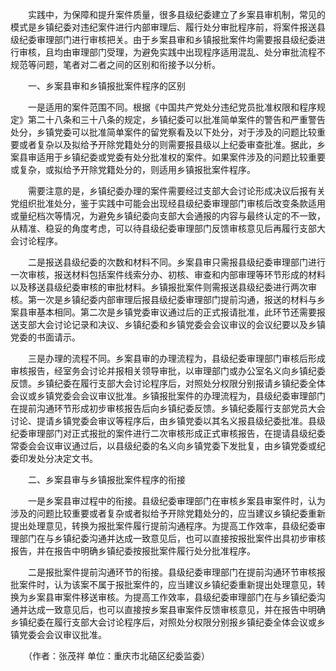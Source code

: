 　　实践中，为保障和提升案件质量，很多县级纪委建立了乡案县审机制，常见的模式是乡镇纪委对违纪案件进行内部审理后、履行处分审批程序前，将案件报送县级纪委审理部门进行审核把关。由于乡案县审和乡镇报批案件均需要报县级纪委进行审核，且均由审理部门受理，为避免实践中出现程序适用混乱、处分审批流程不规范等问题，笔者对二者之间的区别和衔接予以分析。

　　一、乡案县审和乡镇报批案件程序的区别

　　一是适用的案件范围不同。根据《中国共产党处分违纪党员批准权限和程序规定》第二十八条和三十八条的规定，乡镇纪委可以批准简单案件的警告和严重警告处分，乡镇党委可以批准简单案件的留党察看及以下处分，对于涉及的问题比较重要或者复杂以及拟给予开除党籍处分的则需要报县级以上纪委审查批准。据此，乡案县审适用于乡镇纪委或党委有处分批准权的案件。如果案件涉及的问题比较重要或复杂，或拟给予开除党籍处分的，则适用乡镇报批案件程序。

　　需要注意的是，乡镇纪委办理的案件需要经过支部大会讨论形成决议后报有关党组织批准处分，鉴于实践中可能会出现经县级纪委审理部门审核后改变条款适用或量纪档次等情况，为避免乡镇纪委向支部大会通报的内容与最终认定的不一致，从精准、稳妥的角度考虑，可以待县级纪委审理部门反馈审核意见后再履行支部大会讨论程序。

　　二是报送县级纪委的次数和材料不同。乡案县审只需报县级纪委审理部门进行一次审核，报送材料包括案件线索分办、初核、审查和内部审理等环节形成的材料以及移送县级纪委审核的审批材料。乡镇报批案件则需报送县级纪委进行两次审核。第一次是乡镇纪委内部审理后报县级纪委审理部门提前沟通，报送的材料与乡案县审基本相同。第二次是乡镇党委审议通过后的正式报请批准，此环节还需要报送支部大会讨论记录和决议、乡镇纪委和乡镇党委会会议审议的会议纪要以及乡镇党委的书面请示。

　　三是办理的流程不同。乡案县审的办理流程为，县级纪委审理部门审核后形成审核报告，经室务会讨论并报相关领导审批，以审理部门或办公室名义向乡镇纪委反馈。乡镇纪委在履行支部大会讨论程序后，对照处分权限分别报请乡镇纪委全体会议或乡镇党委会会议审议批准。乡镇报批案件的办理流程为，县级纪委审理部门在提前沟通环节形成初步审核报告后向乡镇纪委反馈。乡镇纪委履行支部党员大会讨论、提请乡镇党委会审议等程序后，由乡镇党委以其名义报县级纪委批准。县级纪委审理部门对正式报批的案件进行二次审核形成正式审核报告，在提请县级纪委常委会会议审议通过后，以县级纪委的名义向乡镇党委下发批复，由乡镇党委或纪委印发处分决定文书。

　　二、乡案县审与乡镇报批案件程序的衔接

　　一是乡案县审过程中的衔接。县级纪委审理部门在审核乡案县审案件时，认为涉及的问题比较重要或者复杂或者拟给予开除党籍处分的，应当建议乡镇纪委重新提出处理意见，转换为报批案件履行提前沟通程序。为提高工作效率，县级纪委审理部门在与乡镇纪委沟通并达成一致意见后，也可以直接按报批案件出具初步审核报告，并在报告中明确乡镇纪委按报批案件履行处分批准程序。

　　二是报批案件提前沟通环节的衔接。县级纪委审理部门在提前沟通环节审核报批案件时，认为该案不属于报批案件的，应当建议乡镇纪委重新提出处理意见，转换为乡案县审案件移送审核。为提高工作效率，县级纪委审理部门在与乡镇纪委沟通并达成一致意见后，也可以直接按乡案县审案件反馈审核意见，并在报告中明确乡镇纪委在履行支部大会讨论程序后，对照处分权限分别报乡镇纪委全体会议或乡镇党委会会议审议批准。

　　（作者：张茂祥 单位：重庆市北碚区纪委监委）